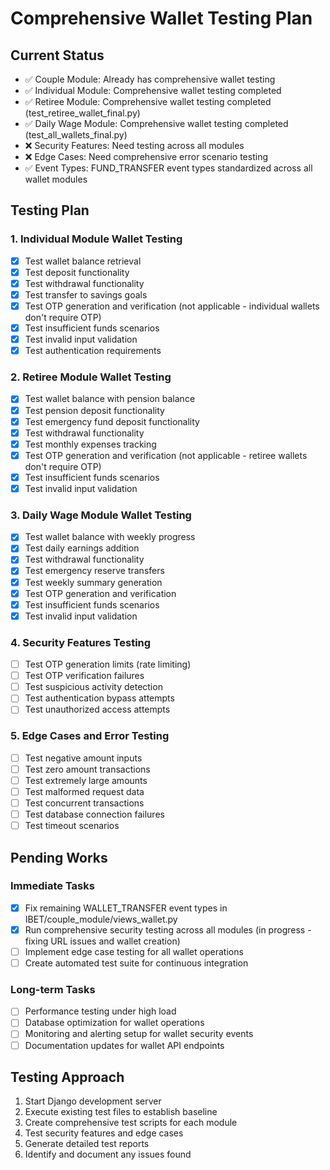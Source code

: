 # Comprehensive Wallet Testing Plan

## Current Status
- ✅ Couple Module: Already has comprehensive wallet testing
- ✅ Individual Module: Comprehensive wallet testing completed
- ✅ Retiree Module: Comprehensive wallet testing completed (test_retiree_wallet_final.py)
- ✅ Daily Wage Module: Comprehensive wallet testing completed (test_all_wallets_final.py)
- ❌ Security Features: Need testing across all modules
- ❌ Edge Cases: Need comprehensive error scenario testing
- ✅ Event Types: FUND_TRANSFER event types standardized across all wallet modules

## Testing Plan

### 1. Individual Module Wallet Testing
- [x] Test wallet balance retrieval
- [x] Test deposit functionality
- [x] Test withdrawal functionality
- [x] Test transfer to savings goals
- [x] Test OTP generation and verification (not applicable - individual wallets don't require OTP)
- [x] Test insufficient funds scenarios
- [x] Test invalid input validation
- [x] Test authentication requirements

### 2. Retiree Module Wallet Testing
- [x] Test wallet balance with pension balance
- [x] Test pension deposit functionality
- [x] Test emergency fund deposit functionality
- [x] Test withdrawal functionality
- [x] Test monthly expenses tracking
- [x] Test OTP generation and verification (not applicable - retiree wallets don't require OTP)
- [x] Test insufficient funds scenarios
- [x] Test invalid input validation

### 3. Daily Wage Module Wallet Testing
- [x] Test wallet balance with weekly progress
- [x] Test daily earnings addition
- [x] Test withdrawal functionality
- [x] Test emergency reserve transfers
- [x] Test weekly summary generation
- [x] Test OTP generation and verification
- [x] Test insufficient funds scenarios
- [x] Test invalid input validation

### 4. Security Features Testing
- [ ] Test OTP generation limits (rate limiting)
- [ ] Test OTP verification failures
- [ ] Test suspicious activity detection
- [ ] Test authentication bypass attempts
- [ ] Test unauthorized access attempts

### 5. Edge Cases and Error Testing
- [ ] Test negative amount inputs
- [ ] Test zero amount transactions
- [ ] Test extremely large amounts
- [ ] Test malformed request data
- [ ] Test concurrent transactions
- [ ] Test database connection failures
- [ ] Test timeout scenarios

## Pending Works

### Immediate Tasks
- [x] Fix remaining WALLET_TRANSFER event types in IBET/couple_module/views_wallet.py
- [x] Run comprehensive security testing across all modules (in progress - fixing URL issues and wallet creation)
- [ ] Implement edge case testing for all wallet operations
- [ ] Create automated test suite for continuous integration

### Long-term Tasks
- [ ] Performance testing under high load
- [ ] Database optimization for wallet operations
- [ ] Monitoring and alerting setup for wallet security events
- [ ] Documentation updates for wallet API endpoints

## Testing Approach
1. Start Django development server
2. Execute existing test files to establish baseline
3. Create comprehensive test scripts for each module
4. Test security features and edge cases
5. Generate detailed test reports
6. Identify and document any issues found
